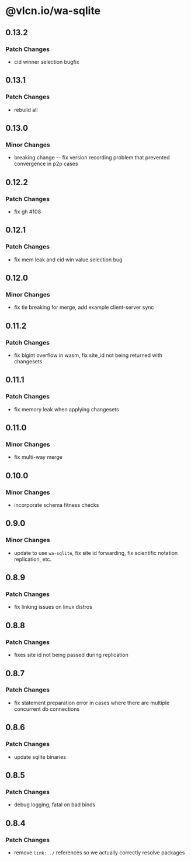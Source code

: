 # @vlcn.io/wa-sqlite

## 0.13.2

### Patch Changes

- cid winner selection bugfix

## 0.13.1

### Patch Changes

- rebuild all

## 0.13.0

### Minor Changes

- breaking change -- fix version recording problem that prevented convergence in p2p cases

## 0.12.2

### Patch Changes

- fix gh #108

## 0.12.1

### Patch Changes

- fix mem leak and cid win value selection bug

## 0.12.0

### Minor Changes

- fix tie breaking for merge, add example client-server sync

## 0.11.2

### Patch Changes

- fix bigint overflow in wasm, fix site_id not being returned with changesets

## 0.11.1

### Patch Changes

- fix memory leak when applying changesets

## 0.11.0

### Minor Changes

- fix multi-way merge

## 0.10.0

### Minor Changes

- incorporate schema fitness checks

## 0.9.0

### Minor Changes

- update to use `wa-sqlite`, fix site id forwarding, fix scientific notation replication, etc.

## 0.8.9

### Patch Changes

- fix linking issues on linux distros

## 0.8.8

### Patch Changes

- fixes site id not being passed during replication

## 0.8.7

### Patch Changes

- fix statement preparation error in cases where there are multiple concurrent db connections

## 0.8.6

### Patch Changes

- update sqlite binaries

## 0.8.5

### Patch Changes

- debug logging, fatal on bad binds

## 0.8.4

### Patch Changes

- remove `link:../` references so we actually correctly resolve packages
